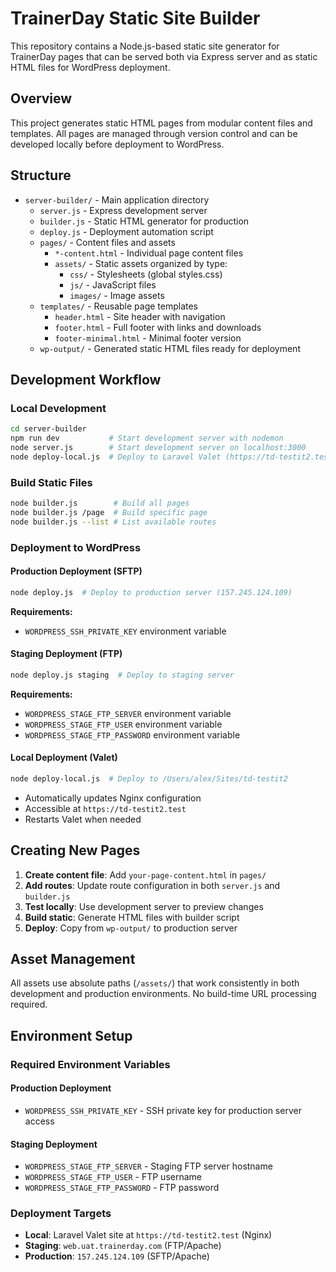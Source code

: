 # TrainerDay Static Site Builder

This repository contains a Node.js-based static site generator for TrainerDay pages that can be served both via Express server and as static HTML files for WordPress deployment.

## Overview

This project generates static HTML pages from modular content files and templates. All pages are managed through version control and can be developed locally before deployment to WordPress.

## Structure

- `server-builder/` - Main application directory
  - `server.js` - Express development server
  - `builder.js` - Static HTML generator for production
  - `deploy.js` - Deployment automation script
  - `pages/` - Content files and assets
    - `*-content.html` - Individual page content files
    - `assets/` - Static assets organized by type:
      - `css/` - Stylesheets (global styles.css)
      - `js/` - JavaScript files
      - `images/` - Image assets
  - `templates/` - Reusable page templates
    - `header.html` - Site header with navigation
    - `footer.html` - Full footer with links and downloads
    - `footer-minimal.html` - Minimal footer version
  - `wp-output/` - Generated static HTML files ready for deployment

## Development Workflow

### Local Development
```bash
cd server-builder
npm run dev           # Start development server with nodemon
node server.js        # Start development server on localhost:3000
node deploy-local.js  # Deploy to Laravel Valet (https://td-testit2.test)
```

### Build Static Files
```bash
node builder.js        # Build all pages
node builder.js /page  # Build specific page
node builder.js --list # List available routes
```

### Deployment to WordPress

#### Production Deployment (SFTP)
```bash
node deploy.js  # Deploy to production server (157.245.124.109)
```
**Requirements:**
- `WORDPRESS_SSH_PRIVATE_KEY` environment variable

#### Staging Deployment (FTP)
```bash
node deploy.js staging  # Deploy to staging server
```
**Requirements:**
- `WORDPRESS_STAGE_FTP_SERVER` environment variable
- `WORDPRESS_STAGE_FTP_USER` environment variable
- `WORDPRESS_STAGE_FTP_PASSWORD` environment variable

#### Local Deployment (Valet)
```bash
node deploy-local.js  # Deploy to /Users/alex/Sites/td-testit2
```
- Automatically updates Nginx configuration
- Accessible at `https://td-testit2.test`
- Restarts Valet when needed

## Creating New Pages

1. **Create content file**: Add `your-page-content.html` in `pages/`
2. **Add routes**: Update route configuration in both `server.js` and `builder.js`
3. **Test locally**: Use development server to preview changes
4. **Build static**: Generate HTML files with builder script
5. **Deploy**: Copy from `wp-output/` to production server

## Asset Management

All assets use absolute paths (`/assets/`) that work consistently in both development and production environments. No build-time URL processing required.

## Environment Setup

### Required Environment Variables

#### Production Deployment
- `WORDPRESS_SSH_PRIVATE_KEY` - SSH private key for production server access

#### Staging Deployment  
- `WORDPRESS_STAGE_FTP_SERVER` - Staging FTP server hostname
- `WORDPRESS_STAGE_FTP_USER` - FTP username
- `WORDPRESS_STAGE_FTP_PASSWORD` - FTP password

### Deployment Targets
- **Local**: Laravel Valet site at `https://td-testit2.test` (Nginx)
- **Staging**: `web.uat.trainerday.com` (FTP/Apache)
- **Production**: `157.245.124.109` (SFTP/Apache)